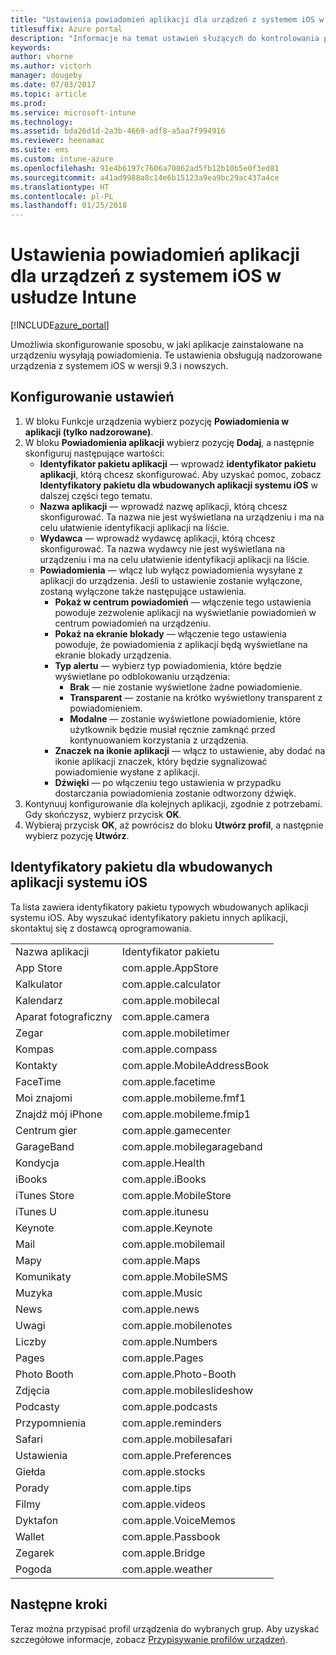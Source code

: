 ```yaml
---
title: "Ustawienia powiadomień aplikacji dla urządzeń z systemem iOS w usłudze Intune"
titlesuffix: Azure portal
description: "Informacje na temat ustawień służących do kontrolowania powiadomień z aplikacji na urządzeniach z systemem iOS."
keywords: 
author: vhorne
ms.author: victorh
manager: dougeby
ms.date: 07/03/2017
ms.topic: article
ms.prod: 
ms.service: microsoft-intune
ms.technology: 
ms.assetid: bda26d1d-2a3b-4669-adf8-a5aa7f994916
ms.reviewer: heenamac
ms.suite: ems
ms.custom: intune-azure
ms.openlocfilehash: 91e4b6197c7606a70862ad5fb12b10b5e0f3ed81
ms.sourcegitcommit: a41ad9988a8c14e6b15123a9ea9bc29ac437a4ce
ms.translationtype: HT
ms.contentlocale: pl-PL
ms.lasthandoff: 01/25/2018
---
```

# <a name="intune-app-notifications-settings-for-ios-devices"></a>Ustawienia powiadomień aplikacji dla urządzeń z systemem iOS w usłudze Intune

[!INCLUDE[azure_portal](./includes/azure_portal.md)]

Umożliwia skonfigurowanie sposobu, w jaki aplikacje zainstalowane na urządzeniu wysyłają powiadomienia. Te ustawienia obsługują nadzorowane urządzenia z systemem iOS w wersji 9.3 i nowszych.

## <a name="configure-settings"></a>Konfigurowanie ustawień

1. W bloku Funkcje urządzenia wybierz pozycję **Powiadomienia w aplikacji (tylko nadzorowane)**.
2. W bloku **Powiadomienia aplikacji** wybierz pozycję **Dodaj**, a następnie skonfiguruj następujące wartości:
    - **Identyfikator pakietu aplikacji** — wprowadź **identyfikator pakietu aplikacji**, którą chcesz skonfigurować. Aby uzyskać pomoc, zobacz **Identyfikatory pakietu dla wbudowanych aplikacji systemu iOS** w dalszej części tego tematu.
    - **Nazwa aplikacji** — wprowadź nazwę aplikacji, którą chcesz skonfigurować. Ta nazwa nie jest wyświetlana na urządzeniu i ma na celu ułatwienie identyfikacji aplikacji na liście.
    - **Wydawca** — wprowadź wydawcę aplikacji, którą chcesz skonfigurować. Ta nazwa wydawcy nie jest wyświetlana na urządzeniu i ma na celu ułatwienie identyfikacji aplikacji na liście.
    - **Powiadomienia** — włącz lub wyłącz powiadomienia wysyłane z aplikacji do urządzenia. Jeśli to ustawienie zostanie wyłączone, zostaną wyłączone także następujące ustawienia.
        - **Pokaż w centrum powiadomień** — włączenie tego ustawienia powoduje zezwolenie aplikacji na wyświetlanie powiadomień w centrum powiadomień na urządzeniu.
        - **Pokaż na ekranie blokady** — włączenie tego ustawienia powoduje, że powiadomienia z aplikacji będą wyświetlane na ekranie blokady urządzenia.
        - **Typ alertu** — wybierz typ powiadomienia, które będzie wyświetlane po odblokowaniu urządzenia:
            - **Brak** — nie zostanie wyświetlone żadne powiadomienie.
            - **Transparent** — zostanie na krótko wyświetlony transparent z powiadomieniem.
            - **Modalne** — zostanie wyświetlone powiadomienie, które użytkownik będzie musiał ręcznie zamknąć przed kontynuowaniem korzystania z urządzenia.
        - **Znaczek na ikonie aplikacji** — włącz to ustawienie, aby dodać na ikonie aplikacji znaczek, który będzie sygnalizować powiadomienie wysłane z aplikacji.
        - **Dźwięki** — po włączeniu tego ustawienia w przypadku dostarczania powiadomienia zostanie odtworzony dźwięk.
3. Kontynuuj konfigurowanie dla kolejnych aplikacji, zgodnie z potrzebami. Gdy skończysz, wybierz przycisk **OK**.
4. Wybieraj przycisk **OK**, aż powrócisz do bloku **Utwórz profil**, a następnie wybierz pozycję **Utwórz**. 


## <a name="bundle-id-reference-for-built-in-ios-apps"></a>Identyfikatory pakietu dla wbudowanych aplikacji systemu iOS

Ta lista zawiera identyfikatory pakietu typowych wbudowanych aplikacji systemu iOS. Aby wyszukać identyfikatory pakietu innych aplikacji, skontaktuj się z dostawcą oprogramowania. 

|||
|-|-|
|Nazwa aplikacji|Identyfikator pakietu|
|App Store|com.apple.AppStore|
|Kalkulator|com.apple.calculator|
|Kalendarz|com.apple.mobilecal|
|Aparat fotograficzny|com.apple.camera|
|Zegar|com.apple.mobiletimer|
|Kompas|com.apple.compass|
|Kontakty|com.apple.MobileAddressBook|
|FaceTime|com.apple.facetime|
|Moi znajomi|com.apple.mobileme.fmf1|
|Znajdź mój iPhone|com.apple.mobileme.fmip1|
|Centrum gier|com.apple.gamecenter|
|GarageBand|com.apple.mobilegarageband|
|Kondycja|com.apple.Health|
|iBooks|com.apple.iBooks|
|iTunes Store|com.apple.MobileStore|
|iTunes U|com.apple.itunesu|
|Keynote|com.apple.Keynote|
|Mail|com.apple.mobilemail|
|Mapy|com.apple.Maps|
|Komunikaty|com.apple.MobileSMS|
|Muzyka|com.apple.Music|
|News|com.apple.news|
|Uwagi|com.apple.mobilenotes|
|Liczby|com.apple.Numbers|
|Pages|com.apple.Pages|
|Photo Booth|com.apple.Photo-Booth|
|Zdjęcia|com.apple.mobileslideshow|
|Podcasty|com.apple.podcasts|
|Przypomnienia|com.apple.reminders|
|Safari|com.apple.mobilesafari|
|Ustawienia|com.apple.Preferences|
|Giełda|com.apple.stocks|
|Porady|com.apple.tips|
|Filmy|com.apple.videos|
|Dyktafon|com.apple.VoiceMemos|
|Wallet|com.apple.Passbook|
|Zegarek|com.apple.Bridge|
|Pogoda|com.apple.weather|

## <a name="next-steps"></a>Następne kroki

Teraz można przypisać profil urządzenia do wybranych grup. Aby uzyskać szczegółowe informacje, zobacz [Przypisywanie profilów urządzeń](device-profile-assign.md).
